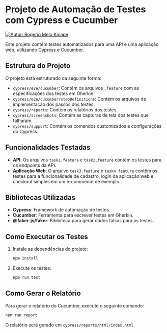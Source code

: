 
# Projeto de Automação de Testes com Cypress e Cucumber
[![Autor: Rogerio Melo Kinape](https://img.shields.io/badge/autor-Rogerio%20Melo%20Kinape-blue)](#autor)

Este projeto contém testes automatizados para uma API e uma aplicação web, utilizando Cypress e Cucumber.

## Estrutura do Projeto

O projeto está estruturado da seguinte forma:

- `cypress/e2e/cucumber`: Contém os arquivos `.feature` com as especificações dos testes em Gherkin.
- `cypress/e2e/cucumber/stepDefinitions`: Contém os arquivos de implementação dos passos dos testes.
- `cypress/reports`: Contém os relatórios dos testes.
- `cypress/screenshots`: Contém as capturas de tela dos testes que falharam.
- `cypress/support`: Contém os comandos customizados e configurações do Cypress.

## Funcionalidades Testadas

- **API**: Os arquivos `task1.feature` e `task2.feature` contêm os testes para os endpoints da API.
- **Aplicação Web**: O arquivo `task3.feature` e `task4.feature` contêm os testes para a funcionalidade de cadastro, login da aplicação web e checkout simples em um e-commerce de exemplo.

## Bibliotecas Utilizadas

- **Cypress**: Framework de automação de testes.
- **Cucumber**: Ferramenta para escrever testes em Gherkin.
- **@faker-js/faker**: Biblioteca para gerar dados falsos para os testes.

## Como Executar os Testes

1. Instale as dependências do projeto:

   ```bash
   npm install
   ```

2. Execute os testes:

   ```bash
   npm run test
   ```

## Como Gerar o Relatório

Para gerar o relatório do Cucumber, execute o seguinte comando:

```bash
npm run report
```

O relatório será gerado em `cypress/reports/html/index.html`.
